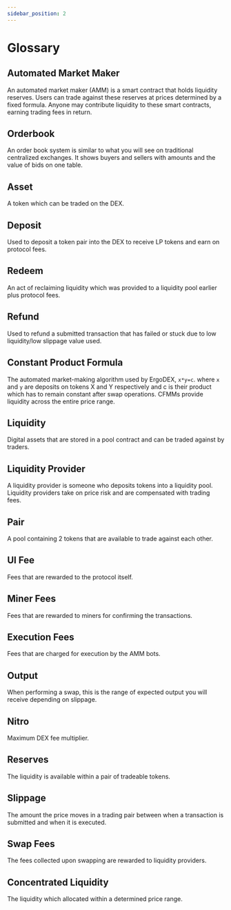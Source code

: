 ```yaml
---
sidebar_position: 2
---
```


# Glossary

## Automated Market Maker
An automated market maker (AMM) is a smart contract that holds liquidity reserves. Users can trade against these 
reserves at prices determined by a fixed formula. Anyone may contribute liquidity to these smart contracts, earning trading fees in return.

## Orderbook
An order book system is similar to what you will see on traditional centralized exchanges. It shows buyers and sellers with amounts and the value of bids on one table.

## Asset
A token which can be traded on the DEX.

## Deposit
Used to deposit a token pair into the DEX to receive LP tokens and earn on protocol fees.

## Redeem
An act of reclaiming liquidity which was provided to a liquidity pool earlier plus protocol fees. 

## Refund
Used to refund a submitted transaction that has failed or stuck due to low liquidity/low slippage value used.

## Constant Product Formula
The automated market-making algorithm used by ErgoDEX, `x*y=c`. where `x` and `y` are deposits on tokens X and Y respectively and c is their product which has to remain constant after swap operations. CFMMs provide liquidity across the entire price range.

## Liquidity
Digital assets that are stored in a pool contract and can be traded against by traders.

## Liquidity Provider
A liquidity provider is someone who deposits tokens into a liquidity pool. Liquidity providers take on price risk and are compensated with trading fees.

## Pair
A pool containing 2 tokens that are available to trade against each other.

## UI Fee
Fees that are rewarded to the protocol itself.

## Miner Fees
Fees that are rewarded to miners for confirming the transactions.

## Execution Fees
Fees that are charged for execution by the AMM bots.

## Output
When performing a swap, this is the range of expected output you will receive depending on slippage.

## Nitro
Maximum DEX fee multiplier.

## Reserves
The liquidity is available within a pair of tradeable tokens.

## Slippage
The amount the price moves in a trading pair between when a transaction is submitted and when it is executed.

## Swap Fees
The fees collected upon swapping are rewarded to liquidity providers.

## Concentrated Liquidity
The liquidity which allocated within a determined price range.